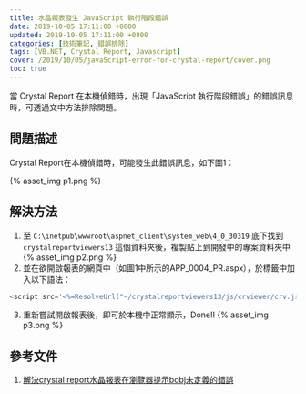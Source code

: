 ```yaml
---
title: 水晶報表發生 JavaScript 執行階段錯誤
date: 2019-10-05 17:11:00 +0800
updated: 2019-10-05 17:11:00 +0800
categories: [技術筆記, 錯誤排除]
tags: [VB.NET, Crystal Report, Javascript]
cover: /2019/10/05/javaScript-error-for-crystal-report/cover.png
toc: true
---
```


當 Crystal Report 在本機偵錯時，出現「JavaScript 執行階段錯誤」的錯誤訊息時，可透過文中方法排除問題。

<!-- more -->

## 問題描述

Crystal Report在本機偵錯時，可能發生此錯誤訊息，如下圖1：

{% asset_img p1.png %}

## 解決方法

1. 至 `C:\inetpub\wwwroot\aspnet_client\system_web\4_0_30319` 底下找到 `crystalreportviewers13` 這個資料夾後，複製貼上到開發中的專案資料夾中
  {% asset_img p2.png %}
2. 並在欲開啟報表的網頁中（如圖1中所示的APP_0004_PR.aspx），於標籤中加入以下語法：
```javascript
<script src='<%=ResolveUrl("~/crystalreportviewers13/js/crviewer/crv.js")%>' type="text/javascript"></script>
```
3. 重新嘗試開啟報表後，即可於本機中正常顯示，Done!!
  {% asset_img p3.png %}

## 參考文件
1. [解決crystal report水晶報表在瀏覽器提示bobj未定義的錯誤](https://www.cnblogs.com/muzinian/p/4721690.html)